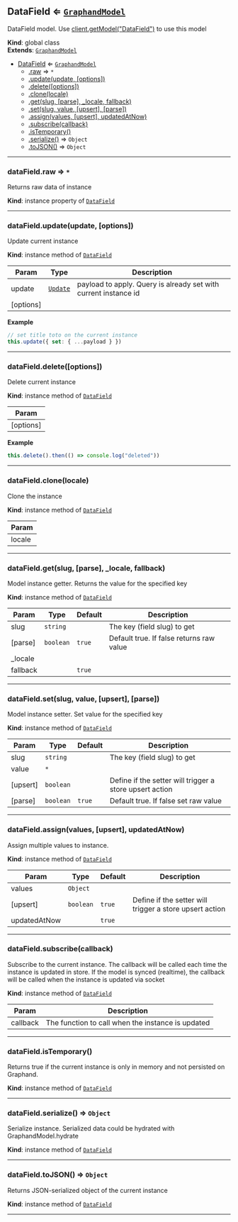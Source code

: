 <a name="DataField"></a>

## DataField ⇐ [<code>GraphandModel</code>](GraphandModel.md#GraphandModel)
DataField model. Use [client.getModel("DataField")](Client.md#Client+getModel) to use this model

**Kind**: global class  
**Extends**: [<code>GraphandModel</code>](GraphandModel.md#GraphandModel)  

* [DataField](DataField.md#DataField) ⇐ [<code>GraphandModel</code>](GraphandModel.md#GraphandModel)
    * [.raw](GraphandModel.md#GraphandModel+raw) ⇒ <code>\*</code>
    * [.update(update, [options])](GraphandModel.md#GraphandModel+update)
    * [.delete([options])](GraphandModel.md#GraphandModel+delete)
    * [.clone(locale)](GraphandModel.md#GraphandModel+clone)
    * [.get(slug, [parse], _locale, fallback)](GraphandModel.md#GraphandModel+get)
    * [.set(slug, value, [upsert], [parse])](GraphandModel.md#GraphandModel+set)
    * [.assign(values, [upsert], updatedAtNow)](GraphandModel.md#GraphandModel+assign)
    * [.subscribe(callback)](GraphandModel.md#GraphandModel+subscribe)
    * [.isTemporary()](GraphandModel.md#GraphandModel+isTemporary)
    * [.serialize()](GraphandModel.md#GraphandModel+serialize) ⇒ <code>Object</code>
    * [.toJSON()](GraphandModel.md#GraphandModel+toJSON) ⇒ <code>Object</code>


* * *

<a name="GraphandModel+raw"></a>

### dataField.raw ⇒ <code>\*</code>
Returns raw data of instance

**Kind**: instance property of [<code>DataField</code>](DataField.md#DataField)  

* * *

<a name="GraphandModel+update"></a>

### dataField.update(update, [options])
Update current instance

**Kind**: instance method of [<code>DataField</code>](DataField.md#DataField)  

| Param | Type | Description |
| --- | --- | --- |
| update | [<code>Update</code>](#Update) | payload to apply. Query is already set with current instance id |
| [options] |  |  |

**Example**  
```js
// set title toto on the current instance
this.update({ set: { ...payload } })
```

* * *

<a name="GraphandModel+delete"></a>

### dataField.delete([options])
Delete current instance

**Kind**: instance method of [<code>DataField</code>](DataField.md#DataField)  

| Param |
| --- |
| [options] | 

**Example**  
```js
this.delete().then(() => console.log("deleted"))
```

* * *

<a name="GraphandModel+clone"></a>

### dataField.clone(locale)
Clone the instance

**Kind**: instance method of [<code>DataField</code>](DataField.md#DataField)  

| Param |
| --- |
| locale | 


* * *

<a name="GraphandModel+get"></a>

### dataField.get(slug, [parse], _locale, fallback)
Model instance getter. Returns the value for the specified key

**Kind**: instance method of [<code>DataField</code>](DataField.md#DataField)  

| Param | Type | Default | Description |
| --- | --- | --- | --- |
| slug | <code>string</code> |  | The key (field slug) to get |
| [parse] | <code>boolean</code> | <code>true</code> | Default true. If false returns raw value |
| _locale |  |  |  |
| fallback |  | <code>true</code> |  |


* * *

<a name="GraphandModel+set"></a>

### dataField.set(slug, value, [upsert], [parse])
Model instance setter. Set value for the specified key

**Kind**: instance method of [<code>DataField</code>](DataField.md#DataField)  

| Param | Type | Default | Description |
| --- | --- | --- | --- |
| slug | <code>string</code> |  | The key (field slug) to get |
| value | <code>\*</code> |  |  |
| [upsert] | <code>boolean</code> |  | Define if the setter will trigger a store upsert action |
| [parse] | <code>boolean</code> | <code>true</code> | Default true. If false set raw value |


* * *

<a name="GraphandModel+assign"></a>

### dataField.assign(values, [upsert], updatedAtNow)
Assign multiple values to instance.

**Kind**: instance method of [<code>DataField</code>](DataField.md#DataField)  

| Param | Type | Default | Description |
| --- | --- | --- | --- |
| values | <code>Object</code> |  |  |
| [upsert] | <code>boolean</code> | <code>true</code> | Define if the setter will trigger a store upsert action |
| updatedAtNow |  | <code>true</code> |  |


* * *

<a name="GraphandModel+subscribe"></a>

### dataField.subscribe(callback)
Subscribe to the current instance. The callback will be called each time the instance is updated in store.
If the model is synced (realtime), the callback will be called when the instance is updated via socket

**Kind**: instance method of [<code>DataField</code>](DataField.md#DataField)  

| Param | Description |
| --- | --- |
| callback | The function to call when the instance is updated |


* * *

<a name="GraphandModel+isTemporary"></a>

### dataField.isTemporary()
Returns true if the current instance is only in memory and not persisted on Graphand.

**Kind**: instance method of [<code>DataField</code>](DataField.md#DataField)  

* * *

<a name="GraphandModel+serialize"></a>

### dataField.serialize() ⇒ <code>Object</code>
Serialize instance. Serialized data could be hydrated with GraphandModel.hydrate

**Kind**: instance method of [<code>DataField</code>](DataField.md#DataField)  

* * *

<a name="GraphandModel+toJSON"></a>

### dataField.toJSON() ⇒ <code>Object</code>
Returns JSON-serialized object of the current instance

**Kind**: instance method of [<code>DataField</code>](DataField.md#DataField)  

* * *

